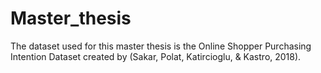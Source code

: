 # Master_thesis

The dataset used for this master thesis is the Online Shopper Purchasing Intention Dataset created by (Sakar, Polat, Katircioglu, & Kastro, 2018). 
